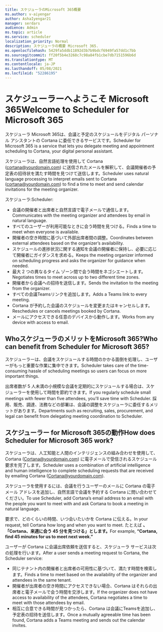 ```yaml
---
title: スケジューラのMicrosoft 365概要
ms.author: v-aiyengar
author: AshaIyengar21
manager: serdars
audience: Admin
ms.topic: article
ms.service: scheduler
localization_priority: Normal
description: スケジューラの概要 Microsoft 365.
ms.openlocfilehash: 5429fa5ddb11892d3b7b9bdcf6949fa57dd1c7bb
ms.sourcegitcommit: ff20f5b4e3268c7c98a84fb1cbe7db7151596b6d
ms.translationtype: MT
ms.contentlocale: ja-JP
ms.lasthandoff: 05/08/2021
ms.locfileid: "52286195"
---
```

# <a name="welcome-to-scheduler-for-microsoft-365"></a><span data-ttu-id="ecc79-103">スケジューラーへようこそ Microsoft 365</span><span class="sxs-lookup"><span data-stu-id="ecc79-103">Welcome to Scheduler for Microsoft 365</span></span>

<span data-ttu-id="ecc79-104">スケジューラ Microsoft 365は、会議と予定のスケジュールをデジタル パーソナル アシスタントの Cortana に委任できるサービスです。</span><span class="sxs-lookup"><span data-stu-id="ecc79-104">Scheduler for Microsoft 365 is a service that lets you delegate meeting and appointment scheduling to Cortana, your digital personal assistant.</span></span> 

<span data-ttu-id="ecc79-105">スケジューラは、自然言語処理を使用して Cortana (cortana@yourdomain.com) に送信されたメールを解釈して、会議開催者の予定表の招待状を満たす時間を見つけて送信します。</span><span class="sxs-lookup"><span data-stu-id="ecc79-105">Scheduler uses natural language processing to interpret emails sent to Cortana (cortana@yourdomain.com) to find a time to meet and send calendar invitations for the meeting organizer.</span></span>   

<span data-ttu-id="ecc79-106">スケジューラ:</span><span class="sxs-lookup"><span data-stu-id="ecc79-106">Scheduler:</span></span> 

- <span data-ttu-id="ecc79-107">会議の開催者と出席者と自然言語で電子メールで通信します。</span><span class="sxs-lookup"><span data-stu-id="ecc79-107">Communicates with the meeting organizer and attendees by email in natural language.</span></span>
- <span data-ttu-id="ecc79-108">すべてのユーザーが利用可能なときに会う時間を見つける。</span><span class="sxs-lookup"><span data-stu-id="ecc79-108">Finds a time to meet when everyone is available.</span></span>
- <span data-ttu-id="ecc79-109">開催者の空き時間に基づいて外部出席者間の調整。</span><span class="sxs-lookup"><span data-stu-id="ecc79-109">Coordinates between external attendees based on the organizer’s availability.</span></span>
- <span data-ttu-id="ecc79-110">スケジュールの進捗状況に関する通知を会議の開催者に保持し、必要に応じて開催者にガイダンスを求める。</span><span class="sxs-lookup"><span data-stu-id="ecc79-110">Keeps the meeting organizer informed on scheduling progress and asks the organizer for guidance when needed.</span></span>
- <span data-ttu-id="ecc79-111">最大 2 つの異なるタイム ゾーン間で会う時間をネゴシエートします。</span><span class="sxs-lookup"><span data-stu-id="ecc79-111">Negotiates times to meet across up to two different time zones.</span></span>
- <span data-ttu-id="ecc79-112">開催者から会議への招待を送信します。</span><span class="sxs-lookup"><span data-stu-id="ecc79-112">Sends the invitation to the meeting from the organizer.</span></span>
- <span data-ttu-id="ecc79-113">すべての会議Teamsリンクを追加します。</span><span class="sxs-lookup"><span data-stu-id="ecc79-113">Adds a Teams link to every meeting.</span></span>
- <span data-ttu-id="ecc79-114">Cortana が予約した会議のスケジュールを変更またはキャンセルします。</span><span class="sxs-lookup"><span data-stu-id="ecc79-114">Reschedules or cancels meetings booked by Cortana.</span></span>
- <span data-ttu-id="ecc79-115">メールにアクセスできる任意のデバイスから動作します。</span><span class="sxs-lookup"><span data-stu-id="ecc79-115">Works from any device with access to email.</span></span>

## <a name="who-can-benefit-from-scheduler-for-microsoft-365"></a><span data-ttu-id="ecc79-116">WhoスケジューラのメリットをMicrosoft 365?</span><span class="sxs-lookup"><span data-stu-id="ecc79-116">Who can benefit from Scheduler for Microsoft 365?</span></span>

<span data-ttu-id="ecc79-117">スケジューラーは、会議をスケジュールする時間のかかる面倒を処理し、ユーザーがもっと重要な作業に集中できます。</span><span class="sxs-lookup"><span data-stu-id="ecc79-117">Scheduler takes care of the time-consuming hassle of scheduling meetings so users can focus on more important things.</span></span> 

<span data-ttu-id="ecc79-118">出席者数が 5 人未満の小規模な会議を定期的にスケジュールする場合は、スケジューラーを使用して時間を節約できます。</span><span class="sxs-lookup"><span data-stu-id="ecc79-118">If you regularly schedule small meetings with fewer than five attendees, you'll save time with Scheduler.</span></span>  <span data-ttu-id="ecc79-119">採用、販売、調達、法務などの部署は、会議の調整をスケジューラに委任するメリットがあります。</span><span class="sxs-lookup"><span data-stu-id="ecc79-119">Departments such as recruiting, sales, procurement, and legal can benefit from delegating meeting coordination to Scheduler.</span></span>

## <a name="how-does-scheduler-for-microsoft-365-work"></a><span data-ttu-id="ecc79-120">スケジューラー for Microsoft 365の動作</span><span class="sxs-lookup"><span data-stu-id="ecc79-120">How does Scheduler for Microsoft 365 work?</span></span>

<span data-ttu-id="ecc79-121">スケジューラは、人工知能と人間のインテリジェンスの組み合わせを使用して、Cortana (Cortana@yourdomain.com) に電子メールで受信されるスケジュール要求を完了します。</span><span class="sxs-lookup"><span data-stu-id="ecc79-121">Scheduler uses a combination of artificial intelligence and human intelligence to complete scheduling requests that are received by emailing Cortana (Cortana@yourdomain.com).</span></span>  

<span data-ttu-id="ecc79-122">スケジューラを使用するには、会議を行うユーザーのメールに Cortana の電子メール アドレスを追加し、自然言語で会議を予約する Cortana に問い合わせてください。</span><span class="sxs-lookup"><span data-stu-id="ecc79-122">To use Scheduler, add Cortana’s email address to an email with the people you want to meet with and ask Cortana to book a meeting in natural language.</span></span> 

<span data-ttu-id="ecc79-123">要求で、どのくらいの時間、いつ会いたいかを Cortana に伝える。</span><span class="sxs-lookup"><span data-stu-id="ecc79-123">In your request, tell Cortana how long and when you want to meet.</span></span> <span data-ttu-id="ecc79-124">たとえば **、「Cortana、来週に会う 45 分を見つける」とします。**</span><span class="sxs-lookup"><span data-stu-id="ecc79-124">For example, **“Cortana, find 45 minutes for us to meet next week.”**</span></span>

<span data-ttu-id="ecc79-125">ユーザーが Cortana に会議出席依頼を送信すると、スケジューラ サービスは次の処理を行います。</span><span class="sxs-lookup"><span data-stu-id="ecc79-125">After a user sends a meeting request to Cortana, the Scheduler service:</span></span> 

- <span data-ttu-id="ecc79-126">同じテナント内の開催者と出席者の可用性に基づいて、満たす時間を検索します。</span><span class="sxs-lookup"><span data-stu-id="ecc79-126">Finds a time to meet based on the availability of the organizer and attendees in the same tenant.</span></span>
- <span data-ttu-id="ecc79-127">開催者が出席者の空き時間にアクセスできない場合、Cortana はそれらの出席者と電子メールで会う時間を交渉します。</span><span class="sxs-lookup"><span data-stu-id="ecc79-127">If the organizer does not have access to availability of the attendees, Cortana negotiates a time to meet with those attendees by email.</span></span> 
- <span data-ttu-id="ecc79-128">相互に合意できる時間が見つかったら、Cortana は会議にTeamsを追加し、予定表の招待を送信します。</span><span class="sxs-lookup"><span data-stu-id="ecc79-128">Once a mutually agreeable time has been found, Cortana adds a Teams meeting and sends out the calendar invites.</span></span> 
